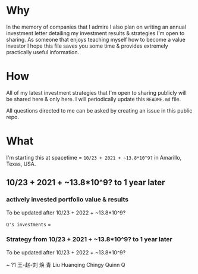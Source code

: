 # Why
In the memory of companies that I
admire I also plan on writing an annual investment letter detailing my
investment results & strategies I'm open to sharing. As someone that enjoys teaching myself how to
become a value investor I hope this file saves you some time & provides
extremely practically useful information.

# How
All of my latest investment strategies that I'm open to sharing publicly will be
shared here & only here. I will periodically update this `README.md` file.

All questions directed to me can be asked by creating an issue in this public
repo.

# What

I'm starting this at spacetime = `10/23 + 2021 + ~13.8*10^9?` in
Amarillo, Texas, USA.

## 10/23 + 2021 + ~13.8*10^9? to 1 year later

### actively invested portfolio value & results
To be updated after 10/23 + 2022 + ~13.8*10^9?

`Q's investments` =

### Strategy from 10/23 + 2021 + ~13.8*10^9? to 1 year later
To be updated after 10/23 + 2022 + ~13.8*10^9?

~ ?1 王-赵-刘 焕 青 Liu Huanqing Chingy Quinn Q
